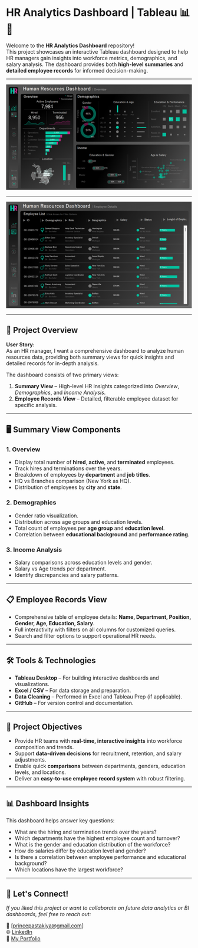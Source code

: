 # HR Analytics Dashboard | Tableau 📊👥

Welcome to the **HR Analytics Dashboard** repository!  
This project showcases an interactive Tableau dashboard designed to help HR managers gain insights into workforce metrics, demographics, and salary analysis. The dashboard provides both **high-level summaries** and **detailed employee records** for informed decision-making.

---

![Human Resources Tableau Project](assets/images/HR-Dashboard-Summary.png)

---

![Human Resources Tableau Project](assets/images/HR-Dashboard-Detailed.png)

---

## 📖 Project Overview

**User Story:**  
As an HR manager, I want a comprehensive dashboard to analyze human resources data, providing both summary views for quick insights and detailed records for in-depth analysis.

The dashboard consists of two primary views:
1. **Summary View** – High-level HR insights categorized into *Overview*, *Demographics*, and *Income Analysis*.
2. **Employee Records View** – Detailed, filterable employee dataset for specific analysis.

---

## 🖥️ Summary View Components

### **1. Overview**
- Display total number of **hired**, **active**, and **terminated** employees.
- Track hires and terminations over the years.
- Breakdown of employees by **department** and **job titles**.
- HQ vs Branches comparison (New York as HQ).
- Distribution of employees by **city** and **state**.

### **2. Demographics**
- Gender ratio visualization.
- Distribution across age groups and education levels.
- Total count of employees per **age group** and **education level**.
- Correlation between **educational background** and **performance rating**.

### **3. Income Analysis**
- Salary comparisons across education levels and gender.
- Salary vs Age trends per department.
- Identify discrepancies and salary patterns.

---

## 📋 Employee Records View
- Comprehensive table of employee details: **Name, Department, Position, Gender, Age, Education, Salary**.
- Full interactivity with filters on all columns for customized queries.
- Search and filter options to support operational HR needs.

---

## 🛠️ Tools & Technologies

- **Tableau Desktop** – For building interactive dashboards and visualizations.
- **Excel / CSV** – For data storage and preparation.
- **Data Cleaning** – Performed in Excel and Tableau Prep (if applicable).
- **GitHub** – For version control and documentation.

---

## 🎯 Project Objectives

- Provide HR teams with **real-time, interactive insights** into workforce composition and trends.
- Support **data-driven decisions** for recruitment, retention, and salary adjustments.
- Enable quick **comparisons** between departments, genders, education levels, and locations.
- Deliver an **easy-to-use employee record system** with robust filtering.

---

## 📊 Dashboard Insights

This dashboard helps answer key questions:
- What are the hiring and termination trends over the years?
- Which departments have the highest employee count and turnover?
- What is the gender and education distribution of the workforce?
- How do salaries differ by education level and gender?
- Is there a correlation between employee performance and educational background?
- Which locations have the largest workforce?

---

## 🙌 Let's Connect!
*If you liked this project or want to collaborate on future data analytics or BI dashboards, feel free to reach out:*

📧 [princepastakiya@gmail.com]  
🌐 [LinkedIn](https://www.linkedin.com/in/prince-pastakiya/)  
📁 [My Portfolio](https://prince-pastakiya-portfolio.vercel.app/)
